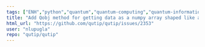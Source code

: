 ```yaml
---
tags: ["ENH","python","quantum","quantum-computing","quantum-information","quantum-mechanics","quantum-optics","quantum-toolbox","qutip","unitaryhack"]
title: "Add Qobj method for getting data as a numpy array shaped like a tensor rather than an array"
html_url: "https://github.com/qutip/qutip/issues/2353"
user: "nlupugla"
repo: "qutip/qutip"
---
```


